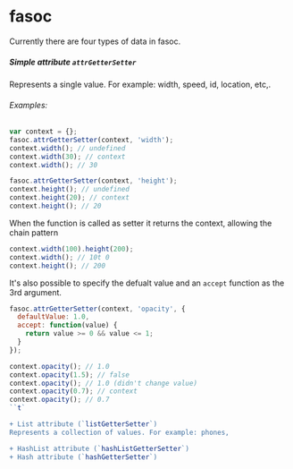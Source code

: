 fasoc
=====
Currently there are four types of data in fasoc.

##### Simple attribute `attrGetterSetter`

Represents a single value. For example: width, speed, id, location, etc,.
###### Examples:

```javascript
var context = {};
fasoc.attrGetterSetter(context, 'width');
context.width(); // undefined
context.width(30); // context
context.width(); // 30

fasoc.attrGetterSetter(context, 'height');
context.height(); // undefined
context.height(20); // context
context.height(); // 20
```

When the function is called as setter it returns the context, allowing the chain
pattern

```javascript
context.width(100).height(200);
context.width(); // 10t 0
context.height(); // 200 
```

It's also possible to specify the defualt value and an `accept` function as the
3rd argument.

```javascript
fasoc.attrGetterSetter(context, 'opacity', {
  defaultValue: 1.0,
  accept: function(value) {
    return value >= 0 && value <= 1;
  }
});

context.opacity(); // 1.0
context.opacity(1.5); // false
context.opacity(); // 1.0 (didn't change value)
context.opacity(0.7); // context
context.opacity(); // 0.7
``t`

+ List attribute (`listGetterSetter`)
Represents a collection of values. For example: phones, 

+ HashList attribute (`hashListGetterSetter`)
+ Hash attribute (`hashGetterSetter`)